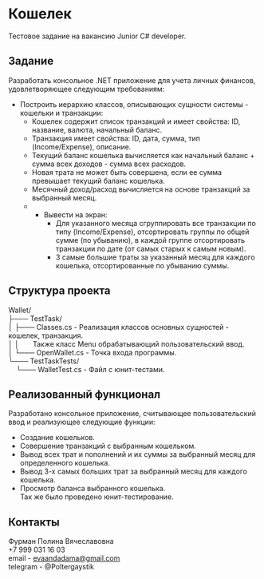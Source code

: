 # Кошелек
Тестовое задание на вакансию Junior С# developer.  
## Задание
Разработать консольное .NET приложение для учета личных финансов, удовлетворяющее следующим требованиям:  
- Построить иерархию классов, описывающих сущности системы - кошельки и транзакции:  
    - Кошелек  содержит список транзакций  и имеет свойства: ID, название, валюта, начальный баланс.  
    - Транзакция  имеет свойства: ID, дата, сумма, тип (Income/Expense), описание.  
    - Текущий баланс кошелька вычисляется как начальный баланс + сумма всех доходов - сумма всех расходов.  
    - Новая трата не может быть совершена, если ее сумма превышает текущий баланс кошелька.  
    - Месячный доход/расход вычисляется на основе транзакций за выбранный месяц.  
    - - Вывести на экран:  
        - Для указанного месяца сгруппировать все транзакции по типу (Income/Expense), отсортировать группы по общей сумме (по убыванию), в каждой группе отсортировать транзакции по дате (от самых старых к самым новым).  
        - 3 самые большие траты за указанный месяц для каждого кошелька, отсортированные по убыванию суммы.  
## Структура проекта
Wallet/  
├─── TestTask/  
│     ├───  Classes.cs - Реализация классов основных сущностей - кошелек, транзакция.   
│     │&nbsp;&nbsp;&nbsp;&nbsp;&nbsp;&nbsp; Также класс Menu обрабатывающий пользовательский ввод.  
│     └───  OpenWallet.cs - Точка входа программы.  
└─── TestTaskTests/  
&nbsp;&nbsp;&nbsp;&nbsp;└───  WalletTest.cs - Файл с юнит-тестами.  
## Реализованный функционал 
Разработано консольное приложение, считывающее пользовательский ввод и реализующее следующие функции:  
- Создание кошельков.  
- Совершение транзакций с выбранным кошельком.  
- Вывод всех трат и пополнений и их суммы за выбранный месяц для определенного кошелька.  
- Вывод 3-х самых больших трат за выбранный месяц для каждого кошелька.  
- Просмотр баланса выбранного кошелька.  
Так же было проведено юнит-тестирование.
## Контакты
Фурман Полина Вячеславовна  
+7 999 031 16 03  
email - evaandadama@gmail.com  
telegram - @Poltergaystik  


